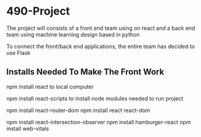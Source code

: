 # 490-Project

The project will consists of a front end team using on react and a back end team using machine learning design based in python

To connect the front/back end applications, the entire team has decided to use Flask

## Installs Needed To Make The Front Work 
npm  install react to local computer

npm install react-scripts to install node modules needed to run project

npm install react-router-dom
npm install react react-dom

npm install react-intersection-observer
npm install hamburger-react
npm install web-vitals

